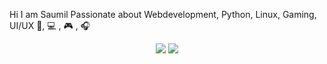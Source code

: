 Hi I am Saumil Passionate about Webdevelopment, Python, Linux, Gaming, UI/UX  📱, 💻 , 🎮 , 🎧 

<p align="center">
  <img src ="https://github-readme-stats.vercel.app/api?username=saumil8200&show_icons=true&count_private=true&theme=darcula&hide_border=true&hide=issues,contribs&include_all_commits=true&bg_color=00000000">
  <img src ="https://github-readme-stats.vercel.app/api/top-langs/?username=saumil8200&layout=compact&hide_border=true&theme=darcula&bg_color=00000000&langs_count=10&hide=jupyter%20notebook,tex,css,php">
</p>

<!-- <p align="center">
  <img align="left" src ="https://github-readme-stats.vercel.app/api/pin/?username=saumil8200&repo=ytdx">
  <img align="right" src ="https://github-readme-stats.vercel.app/api/pin/?username=saumil8200&repo=pixel-weather">
</p> -->


<!--
**Saumil8200/saumil8200** is a ✨ _special_ ✨ repository because its `README.md` (this file) appears on your GitHub profile.

Here are some ideas to get you started:

- 🔭 I’m currently working on ...
- 🌱 I’m currently learning ...
- 👯 I’m looking to collaborate on ...
- 🤔 I’m looking for help with ...
- 💬 Ask me about ...
- 📫 How to reach me: ...
- 😄 Pronouns: ...
- ⚡ Fun fact: ...
-->
